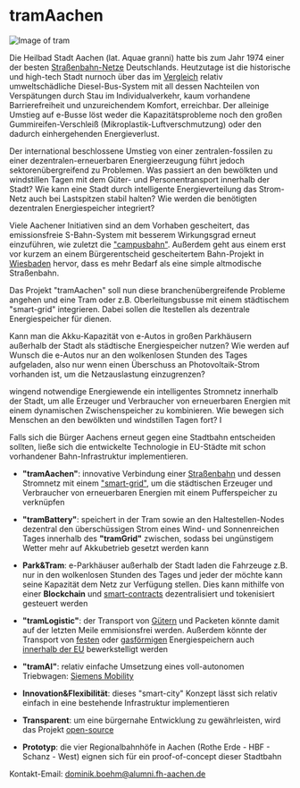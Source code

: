 # tramAachen
![Image of tram](https://upload.wikimedia.org/wikipedia/commons/thumb/4/49/ASEAG_1006.JPG/1200px-ASEAG_1006.JPG)

Die Heilbad Stadt Aachen (lat. Aquae granni) hatte bis zum Jahr 1974 einer der besten [Straßenbahn-Netze](https://de.m.wikipedia.org/wiki/Stra%C3%9Fenbahn_Aachen) Deutschlands. Heutzutage ist die historische und high-tech Stadt nurnoch über das im [Vergleich](https://www.vcd.org/themen/klimafreundliche-mobilitaet/verkehrsmittel-im-vergleich/) relativ umweltschädliche Diesel-Bus-System mit all dessen Nachteilen von Verspätungen durch Stau im Individualverkehr, kaum vorhandene Barrierefreiheit und unzureichendem Komfort, erreichbar. Der alleinige Umstieg auf e-Busse löst weder die Kapazitätsprobleme noch den großen Gummireifen-Verschleiß (Mikroplastik-Luftverschmutzung) oder den dadurch einhergehenden Energieverlust.

Der international beschlossene Umstieg von einer zentralen-fossilen zu einer dezentralen-erneuerbaren Energieerzeugung führt jedoch sektorenübergreifend zu Problemen. Was passiert an den bewölkten und windstillen Tagen mit dem Güter- und Personentransport innerhalb der Stadt? Wie kann eine Stadt durch intelligente Energieverteilung das Strom-Netz auch bei Lastspitzen stabil halten? Wie werden die benötigten dezentralen Energiespeicher integriert?

Viele Aachener Initiativen sind an dem Vorhaben gescheitert, das emissionsfreie S-Bahn-System mit besserem Wirkungsgrad erneut einzuführen, wie zuletzt die ["campusbahn"](https://de.wikipedia.org/wiki/Campusbahn).
Außerdem geht aus einem erst vor kurzem an einem Bürgerentscheid gescheitertem Bahn-Projekt in [Wiesbaden](https://de.wikipedia.org/wiki/Citybahn_Wiesbaden) hervor, dass es mehr Bedarf als eine simple altmodische Straßenbahn.

Das Projekt "tramAachen" soll nun diese branchenübergreifende Probleme angehen und eine Tram oder z.B. Oberleitungsbusse mit einem städtischem "smart-grid" integrieren. Dabei sollen die ltestellen als dezentrale Energiespeicher für  dienen.

Kann man die Akku-Kapazität von e-Autos in großen Parkhäusern außerhalb der Stadt als städtische Energiespeicher nutzen? Wie werden auf Wunsch die e-Autos nur an den wolkenlosen Stunden des Tages aufgeladen, also nur wenn einen Überschuss an Photovoltaik-Strom vorhanden ist, um die Netzauslastung einzugrenzen? 

wingend notwendige Energiewende ein intelligentes Stromnetz innerhalb der Stadt, um alle Erzeuger und Verbraucher von erneuerbaren Energien mit einem dynamischen Zwischenspeicher zu kombinieren. Wie bewegen sich Menschen an den bewölkten und windstillen Tagen fort? I 


Falls sich die Bürger Aachens erneut gegen eine Stadtbahn entscheiden sollten, ließe sich die entwickelte Technologie in EU-Städte mit schon vorhandener Bahn-Infrastruktur implementieren.


* **"tramAachen"**: innovative Verbindung einer [Straßenbahn](https://de.m.wikipedia.org/wiki/Stra%C3%9Fenbahn_Stra%C3%9Fburg) und dessen Stromnetz mit einem ["smart-grid"](https://www.eon.de/de/eonerleben/smart-grid-so-funktioniert-das-intelligente-stromnetz.html), um die städtischen Erzeuger und Verbraucher von erneuerbaren Energien mit einem Pufferspeicher zu verknüpfen

* **"tramBattery"**: speichert in der Tram sowie an den Haltestellen-Nodes dezentral den überschüssigen Strom eines Wind- und Sonnenreichen Tages innerhalb des **"tramGrid"** zwischen, sodass bei ungünstigem Wetter mehr auf Akkubetrieb gesetzt werden kann

* **Park&Tram**: e-Parkhäuser außerhalb der Stadt laden die Fahrzeuge z.B. nur in den wolkenlosen Stunden des Tages und jeder der möchte kann seine Kapazität dem Netz zur Verfügung stellen. Dies kann mithilfe von einer **Blockchain** und [smart-contracts](https://ethereum.org/en/developers/docs/smart-contracts/) dezentralisiert und tokenisiert gesteuert werden

* **"tramLogistic"**: der Transport von [Gütern](https://www.avg.info/unternehmen/presse/pressemitteilungen/meldungen/entwicklung-einer-guetertram-neues-verbundprojekt-logiktram.html) und Packeten könnte damit auf der letzten Meile emmisionsfrei werden. Außerdem könnte der Transport von [festen](https://www.dlr.de/sf/desktopdefault.aspx/tabid-8560/15527_read-44867/) oder [gasförmigen](https://www.erneuerbareenergien.de/politik/energiepolitik/wasserstoff-der-mobilitaet-leipzig-baut-europas-erste-wasserstoff-tram) Energiespeichern auch [innerhalb der EU](https://de.m.wikipedia.org/wiki/Grenz%C3%BCberschreitender_Stra%C3%9Fenbahnverkehr) bewerkstelligt werden

* **"tramAI"**: relativ einfache Umsetzung eines voll-autonomen Triebwagen: [Siemens Mobility](https://www.mobility.siemens.com/global/de/portfolio/schiene/fahrzeuge/strassenbahnen/autonome-strassenbahn.html)


* **Innovation&Flexibilität**: dieses "smart-city" Konzept lässt sich relativ einfach in eine bestehende Infrastruktur implementieren
* **Transparent**: um eine bürgernahe Entwicklung zu gewährleisten, wird das Projekt [open-source](https://github.com/readme/featured/nasa-ingenuity-helicopter)
* **Prototyp**: die vier Regionalbahnhöfe in Aachen (Rothe Erde - HBF - Schanz - West) eignen sich für ein proof-of-concept dieser Stadtbahn

Kontakt-Email: dominik.boehm@alumni.fh-aachen.de
